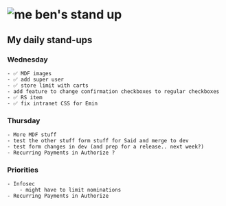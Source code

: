 # ![me](https://avatars2.githubusercontent.com/u/5232044?s=50&v=4) ben's stand up

## My daily stand-ups

### Wednesday

    - ✅ MDF images
    - ✅ add super user
    - ✅ store limit with carts
    - add feature to change confirmation checkboxes to regular checkboxes
    - ✅ RS item
    - ✅ fix intranet CSS for Emin

### Thursday

    - More MDF stuff
    - test the other stuff form stuff for Said and merge to dev
    - test form changes in dev (and prep for a release.. next week?)
    - Recurring Payments in Authorize ?
    
### Priorities 
   
    - Infosec
        - might have to limit nominations
    - Recurring Payments in Authorize
